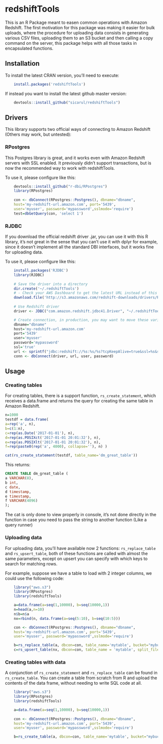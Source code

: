 <!-- README.md is generated from README.Rmd. Please edit that file -->
redshiftTools
=============

This is an R Package meant to easen common operations with Amazon
Redshift. The first motivation for this package was making it easier for
bulk uploads, where the procedure for uploading data consists in
generating various CSV files, uploading them to an S3 bucket and then
calling a copy command on the server, this package helps with all those
tasks in encapsulated functions.

Installation
------------

To install the latest CRAN version, you’ll need to execute:

``` r
    install.packages('redshiftTools')
```

If instead you want to install the latest github master version:

``` r
    devtools::install_github("sicarul/redshiftTools")
```

Drivers
-------

This library supports two official ways of connecting to Amazon Redshift
(Others may work, but untested):

### RPostgres

This Postgres library is great, and it works even with Amazon Redshift
servers with SSL enabled. It previously didn’t support transactions, but
is now the recommended way to work with redshiftTools.

To use it, please configure like this:

``` r
    devtools::install_github("r-dbi/RPostgres")
    library(RPostgres)
    
    con <- dbConnect(RPostgres::Postgres(), dbname="dbname",
    host='my-redshift-url.amazon.com', port='5439',
    user='myuser', password='mypassword',sslmode='require')
    test=dbGetQuery(con, 'select 1')
```

### RJDBC

If you download the official redshift driver .jar, you can use it with
this R library, it’s not great in the sense that you can’t use it with
dplyr for example, since it doesn’t implement all the standard DBI
interfaces, but it works fine for uploading data.

To use it, please configure like this:

``` r
    install.packages('RJDBC')
    library(RJDBC)
    
    # Save the driver into a directory
    dir.create('~/.redshiftTools')
    # - Check your AWS Dashboard to get the latest URL instead of this version -
    download.file('http://s3.amazonaws.com/redshift-downloads/drivers/RedshiftJDBC41-1.1.9.1009.jar','~/.redshiftTools/redshift-driver.jar')
    
    # Use Redshift driver
    driver <- JDBC("com.amazon.redshift.jdbc41.Driver", "~/.redshiftTools/redshift-driver.jar", identifier.quote="`")

    # Create connection, in production, you may want to move these variables to a .env file with library dotenv, or other methods.
    dbname="dbname"
    host='my-redshift-url.amazon.com'
    port='5439'
    user='myuser'
    password='mypassword'
    ssl='true'
    url <- sprintf("jdbc:redshift://%s:%s/%s?tcpKeepAlive=true&ssl=%s&sslfactory=com.amazon.redshift.ssl.NonValidatingFactory", host, port, dbname, ssl)
    conn <- dbConnect(driver, url, user, password)
```

Usage
-----

### Creating tables

For creating tables, there is a support function, `rs_create_statement`,
which receives a data.frame and returns the query for creating the same
table in Amazon Redshift.

``` r
n=1000
testdf = data.frame(
a=rep('a', n),
b=c(1:n),
c=rep(as.Date('2017-01-01'), n),
d=rep(as.POSIXct('2017-01-01 20:01:32'), n),
e=rep(as.POSIXlt('2017-01-01 20:01:32'), n),
f=rep(paste0(rep('a', 4000), collapse=''), n) )

cat(rs_create_statement(testdf, table_name='dm_great_table'))
```

This returns:

``` sql
CREATE TABLE dm_great_table (
a VARCHAR(8),
b int,
c date,
d timestamp,
e timestamp,
f VARCHAR(4096)
);
```

The cat is only done to view properly in console, it’s not done directly
in the function in case you need to pass the string to another function
(Like a query runner)

### Uploading data

For uploading data, you’ll have available now 2 functions:
`rs_replace_table` and `rs_upsert_table`, both of these functions are
called with almost the same parameters, except on upsert you can specify
with which keys to search for matching rows.

For example, suppose we have a table to load with 2 integer columns, we
could use the following code:

``` r
    library("aws.s3")
    library(RPostgres)
    library(redshiftTools)

    a=data.frame(a=seq(1,10000), b=seq(10000,1))
    n=head(a,n=10)
    n$b=n$a
    nx=rbind(n, data.frame(a=seq(5:10), b=seq(10:5)))

    con <- dbConnect(RPostgres::Postgres(), dbname="dbname",
    host='my-redshift-url.amazon.com', port='5439',
    user='myuser', password='mypassword',sslmode='require')

    b=rs_replace_table(a, dbcon=con, table_name='mytable', bucket="mybucket", split_files=4)
    c=rs_upsert_table(nx, dbcon=con, table_name = 'mytable', split_files=4, bucket="mybucket", keys=c('a'))
```

### Creating tables with data

A conjunction of `rs_create_statement` and `rs_replace_table` can be
found in `rs_create_table`. You can create a table from scratch from R
and upload the contents of the data frame, without needing to write SQL
code at all.

``` r
    library("aws.s3")
    library(RPostgres)
    library(redshiftTools)

    a=data.frame(a=seq(1,10000), b=seq(10000,1))
    
    con <- dbConnect(RPostgres::Postgres(), dbname="dbname",
    host='my-redshift-url.amazon.com', port='5439',
    user='myuser', password='mypassword',sslmode='require')

    b=rs_create_table(a, dbcon=con, table_name='mytable', bucket="mybucket", split_files=4)
    
```
